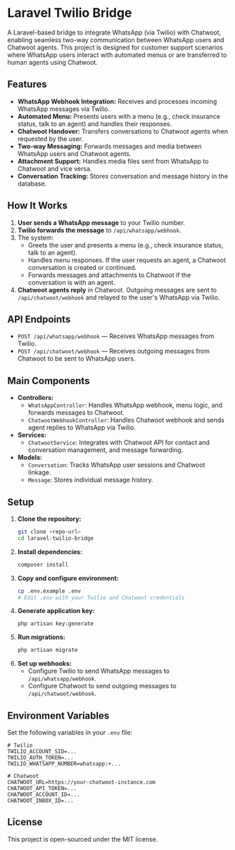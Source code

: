 # Laravel Twilio Bridge

A Laravel-based bridge to integrate WhatsApp (via Twilio) with Chatwoot, enabling seamless two-way communication between WhatsApp users and Chatwoot agents. This project is designed for customer support scenarios where WhatsApp users interact with automated menus or are transferred to human agents using Chatwoot.

## Features

- **WhatsApp Webhook Integration:** Receives and processes incoming WhatsApp messages via Twilio.
- **Automated Menu:** Presents users with a menu (e.g., check insurance status, talk to an agent) and handles their responses.
- **Chatwoot Handover:** Transfers conversations to Chatwoot agents when requested by the user.
- **Two-way Messaging:** Forwards messages and media between WhatsApp users and Chatwoot agents.
- **Attachment Support:** Handles media files sent from WhatsApp to Chatwoot and vice versa.
- **Conversation Tracking:** Stores conversation and message history in the database.

## How It Works

1. **User sends a WhatsApp message** to your Twilio number.
2. **Twilio forwards the message** to `/api/whatsapp/webhook`.
3. The system:
   - Greets the user and presents a menu (e.g., check insurance status, talk to an agent).
   - Handles menu responses. If the user requests an agent, a Chatwoot conversation is created or continued.
   - Forwards messages and attachments to Chatwoot if the conversation is with an agent.
4. **Chatwoot agents reply** in Chatwoot. Outgoing messages are sent to `/api/chatwoot/webhook` and relayed to the user's WhatsApp via Twilio.

## API Endpoints

- `POST /api/whatsapp/webhook` — Receives WhatsApp messages from Twilio.
- `POST /api/chatwoot/webhook` — Receives outgoing messages from Chatwoot to be sent to WhatsApp users.

## Main Components

- **Controllers:**
  - `WhatsAppController`: Handles WhatsApp webhook, menu logic, and forwards messages to Chatwoot.
  - `ChatwootWebhookController`: Handles Chatwoot webhook and sends agent replies to WhatsApp via Twilio.
- **Services:**
  - `ChatwootService`: Integrates with Chatwoot API for contact and conversation management, and message forwarding.
- **Models:**
  - `Conversation`: Tracks WhatsApp user sessions and Chatwoot linkage.
  - `Message`: Stores individual message history.

## Setup

1. **Clone the repository:**
   ```bash
   git clone <repo-url>
   cd laravel-twilio-bridge
   ```
2. **Install dependencies:**
   ```bash
   composer install
   ```
3. **Copy and configure environment:**
   ```bash
   cp .env.example .env
   # Edit .env with your Twilio and Chatwoot credentials
   ```
4. **Generate application key:**
   ```bash
   php artisan key:generate
   ```
5. **Run migrations:**
   ```bash
   php artisan migrate
   ```
6. **Set up webhooks:**
   - Configure Twilio to send WhatsApp messages to `/api/whatsapp/webhook`.
   - Configure Chatwoot to send outgoing messages to `/api/chatwoot/webhook`.

## Environment Variables

Set the following variables in your `.env` file:

```
# Twilio
TWILIO_ACCOUNT_SID=...
TWILIO_AUTH_TOKEN=...
TWILIO_WHATSAPP_NUMBER=whatsapp:+...

# Chatwoot
CHATWOOT_URL=https://your-chatwoot-instance.com
CHATWOOT_API_TOKEN=...
CHATWOOT_ACCOUNT_ID=...
CHATWOOT_INBOX_ID=...
```

## License

This project is open-sourced under the MIT license.
